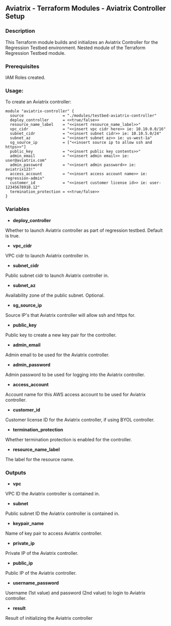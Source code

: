 ## Aviatrix - Terraform Modules - Aviatrix Controller Setup

### Description
This Terraform module builds and initializes an Aviatrix Controller for the Regression Testbed environment. Nested module of the Terraform Regression Testbed module.

### Prerequisites

IAM Roles created.

### Usage:
To create an Aviatrix controller:
```
module "aviatrix-controller" {
  source                 = "./modules/testbed-aviatrix-controller"
  deploy_controller      = <<true/false>>
  resource_name_label    = "<<insert resource_name_label>>"
  vpc_cidr               = "<<insert vpc cidr here>> ie: 10.10.0.0/16"
  subnet_cidr            = "<<insert subnet cidr>> ie: 10.10.5.0/24"
  subnet_az              = "<<insert subnet az>> ie: us-west-1a"
  sg_source_ip           = ["<<insert source ip to allow ssh and https>>"]
  public_key             = "<<insert public key contents>>"
  admin_email            = "<<insert admin email>> ie: user@aviatrix.com"
  admin_password         = "<<insert admin password>> ie: aviatrix123!"
  access_account         = "<<insert access account name>> ie: regression-admin"
  customer_id            = "<<insert customer license id>> ie: user-12345678910.12"
  termination_protection = <<true/false>>
}
```

### Variables

- **deploy_controller**

Whether to launch Aviatrix controller as part of regression testbed. Default is true.

- **vpc_cidr**

VPC cidr to launch Aviatrix controller in.

- **subnet_cidr**

Public subnet cidr to launch Aviatrix controller in.

- **subnet_az**

Availability zone of the public subnet. Optional.

- **sg_source_ip**

Source IP's that Aviatrix controller will allow ssh and https for.

- **public_key**

Public key to create a new key pair for the controller.

- **admin_email**

Admin email to be used for the Aviatrix controller.

- **admin_password**

Admin password to be used for logging into the Aviatrix controller.

- **access_account**

Account name for this AWS access account to be used for Aviatrix controller.

- **customer_id**

Customer license ID for the Aviatrix controller, if using BYOL controller.

- **termination_protection**

Whether termination protection is enabled for the controller.

- **resource_name_label**

The label for the resource name.

### Outputs

- **vpc**

VPC ID the Aviatrix controller is contained in.

- **subnet**

Public subnet ID the Aviatrix controller is contained in.

- **keypair_name**

Name of key pair to access Aviatrix controller.

- **private_ip**

Private IP of the Aviatrix controller.

- **public_ip**

Public IP of the Aviatrix controller.

- **username_password**

Username (1st value) and password (2nd value) to login to Aviatrix controller.

- **result**

Result of initializing the Aviatrix controller
